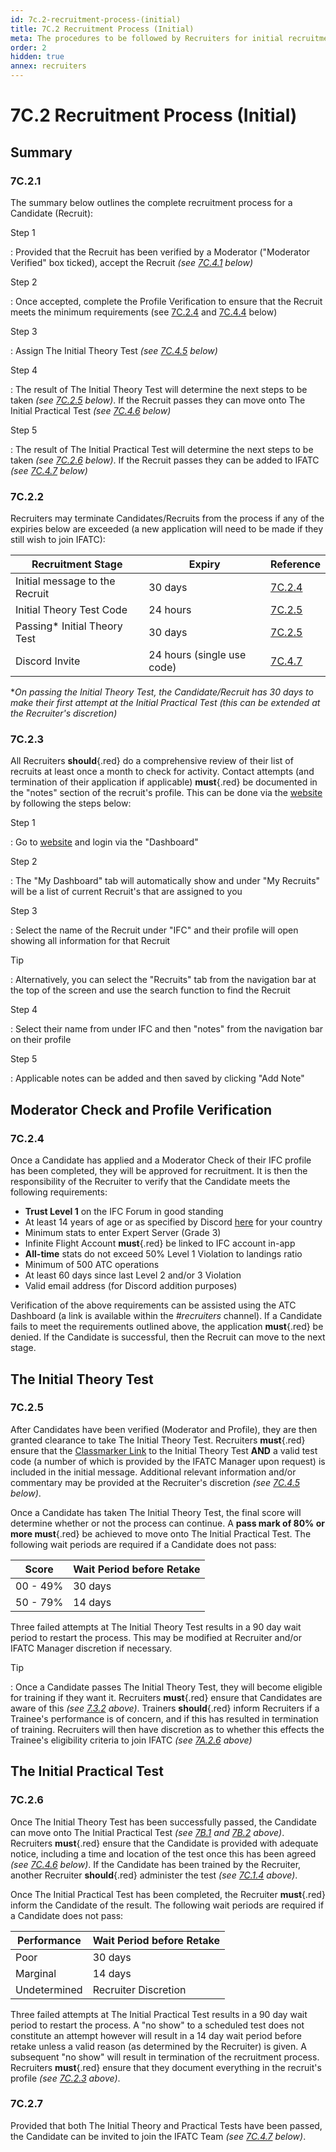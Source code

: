 ```yaml
---
id: 7c.2-recruitment-process-(initial)
title: 7C.2 Recruitment Process (Initial)
meta: The procedures to be followed by Recruiters for initial recruitment into IFATC.
order: 2
hidden: true
annex: recruiters
---
```


# 7C.2 Recruitment Process (Initial)



## Summary

### 7C.2.1

The summary below outlines the complete recruitment process for a Candidate (Recruit):



Step 1

: Provided that the Recruit has been verified by a Moderator ("Moderator Verified" box ticked), accept the Recruit *(see [7C.4.1](/guide/atc-manual/7c.-recruiters/7c.4-recruiter-admin#7c.4.1) below)*



Step 2

: Once accepted, complete the Profile Verification to ensure that the Recruit meets the minimum requirements (see [7C.2.4](/guide/atc-manual/7c.-recruiters/7c.2-recruitment-process-(initial)#7c.2.4) and [7C.4.4](/guide/atc-manual/7c.-recruiters/7c.4-recruiter-admin#7c.4.4) below)



Step 3

: Assign The Initial Theory Test *(see [7C.4.5](/guide/atc-manual/7c.-recruiters/7c.4-recruiter-admin#7c.4.5) below)*



Step 4

: The result of The Initial Theory Test will determine the next steps to be taken *(see [7C.2.5](/guide/atc-manual/7c.-recruiters/7c.2-recruitment-process-(initial)#7c.2.5) below)*. If the Recruit passes they can move onto The Initial Practical Test *(see [7C.4.6](/guide/atc-manual/7c.-recruiters/7c.4-recruiter-admin#7c.4.6) below)*



Step 5

: The result of The Initial Practical Test will determine the next steps to be taken *(see [7C.2.6](/guide/atc-manual/7c.-recruiters/7c.2-recruitment-process-(initial)#7c.2.6) below)*. If the Recruit passes they can be added to IFATC *(see [7C.4.7](/guide/atc-manual/7c.-recruiters/7c.4-recruiter-admin#7c.4.7) below)*



### 7C.2.2

Recruiters may terminate Candidates/Recruits from the process if any of the expiries below are exceeded (a new application will need to be made if they still wish to join IFATC):

| Recruitment Stage              | Expiry                     | Reference                                                    |
| ------------------------------ | -------------------------- | ------------------------------------------------------------ |
| Initial message to the Recruit | 30 days                    | [7C.2.4](/guide/atc-manual/7c.-recruiters/7c.2-recruitment-process-(initial)#7c.2.4) |
| Initial Theory Test Code       | 24 hours                   | [7C.2.5](/guide/atc-manual/7c.-recruiters/7c.2-recruitment-process-(initial)#7c.2.5) |
| Passing* Initial Theory Test   | 30 days                    | [7C.2.5](/guide/atc-manual/7c.-recruiters/7c.2-recruitment-process-(initial)#7c.2.5) |
| Discord Invite                 | 24 hours (single use code) | [7C.4.7](/guide/atc-manual/7c.-recruiters/7c.4-recruiter-admin#7c.4.7) |

**On passing the Initial Theory Test, the Candidate/Recruit has 30 days to make their first attempt at the Initial Practical Test (this can be extended at the Recruiter's discretion)*



### 7C.2.3

All Recruiters **should**{.red} do a comprehensive review of their list of recruits at least once a month to check for activity. Contact attempts (and termination of their application if applicable) **must**{.red} be documented in the "notes" section of the recruit's profile. This can be done via the [website](https://if-atc.com) by following the steps below:



Step 1

: Go to [website](https://if-atc.com) and login via the "Dashboard"



Step 2

: The "My Dashboard" tab will automatically show and under "My Recruits" will be a list of current Recruit's that are assigned to you



Step 3

:  Select the name of the Recruit under "IFC" and their profile will open showing all information for that Recruit



Tip

: Alternatively, you can select the "Recruits" tab from the navigation bar at the top of the screen and use the search function to find the Recruit



Step 4

: Select their name from under IFC and then "notes" from the navigation bar on their profile



Step 5

: Applicable notes can be added and then saved by clicking "Add Note"



## Moderator Check and Profile Verification

### 7C.2.4

Once a Candidate has applied and a Moderator Check of their IFC profile has been completed, they will be approved for recruitment. It is then the responsibility of the Recruiter to verify that the Candidate meets the following requirements:



- **Trust Level 1** on the IFC Forum in good standing
- At least 14 years of age or as specified by Discord [here](https://support.discord.com/hc/en-us/articles/360040724612-Why-is-Discord-asking-for-my-birthday-) for your country
- Minimum stats to enter Expert Server (Grade 3)
- Infinite Flight Account **must**{.red} be linked to IFC account in-app
- **All-time** stats do not exceed 50% Level 1 Violation to landings ratio
- Minimum of 500 ATC operations
- At least 60 days since last Level 2 and/or 3 Violation
- Valid email address (for Discord addition purposes)



Verification of the above requirements can be assisted using the ATC Dashboard (a link is available within the *#recruiters* channel). If a Candidate fails to meet the requirements outlined above, the application **must**{.red} be denied. If the Candidate is successful, then the Recruit can move to the next stage.



## The Initial Theory Test

### 7C.2.5

After Candidates have been verified (Moderator and Profile), they are then granted clearance to take The Initial Theory Test. Recruiters **must**{.red} ensure that the [Classmarker Link](https://www.classmarker.com/online-test/start/?quiz=x9v565cbee44cdad) to the Initial Theory Test **AND** a valid test code (a number of which is provided by the IFATC Manager upon request) is included in the initial message. Additional relevant information and/or commentary may be provided at the Recruiter's discretion *(see [7C.4.5](/guide/atc-manual/7c.-recruiters/7c.4-recruiter-admin#7c.4.5) below)*.

Once a Candidate has taken The Initial Theory Test, the final score will determine whether or not the process can continue. A **pass mark of 80% or more must**{.red} be achieved to move onto The Initial Practical Test. The following wait periods are required if a Candidate does not pass:



| Score    | Wait Period before Retake |
| -------- | ------------------------- |
| 00 - 49% | 30 days                   |
| 50 - 79% | 14 days                   |

Three failed attempts at The Initial Theory Test results in a 90 day wait period to restart the process. This may be modified at Recruiter and/or IFATC Manager discretion if necessary. 	



Tip

: Once a Candidate passes The Initial Theory Test, they will become eligible for training if they want it. Recruiters **must**{.red} ensure that Candidates are aware of this *(see [7.3.2](/guide/atc-manual/7.-recruitment-and-training/7.3-initial-theory-and-practical-tests#7.3.2) above)*. Trainers **should**{.red} inform Recruiters if a Trainee's performance is of concern, and if this has resulted in termination of training. Recruiters will then have discretion as to whether this effects the Trainee's eligibility criteria to join IFATC *(see [7A.2.6](/guide/atc-manual/7a.-trainers/7a.2-training-structure#7a.2.6) above)*



## The Initial Practical Test

### 7C.2.6

Once The Initial Theory Test has been successfully passed, the Candidate can move onto The Initial Practical Test *(see [7B.1](/guide/atc-manual/7b.-testers/7b.1-testing-process#7b.1-testing-process) and [7B.2](/guide/atc-manual/7b.-testers/7b.2-initial-testing#7b.2-initial-testing) above)*. Recruiters **must**{.red} ensure that the Candidate is provided with adequate notice, including a time and location of the test once this has been agreed *(see [7C.4.6](/guide/atc-manual/7c.-recruiters/7c.4-recruiter-admin#7c.4.6) below)*. If the Candidate has been trained by the Recruiter, another Recruiter **should**{.red} administer the test *(see [7C.1.4](/guide/atc-manual/7c.-recruiters/7c.1-overview#7c.1.4) above)*.

Once The Initial Practical Test has been completed, the Recruiter **must**{.red} inform the Candidate of the result. The following wait periods are required if a Candidate does not pass:



| Performance  | Wait Period before Retake |
| ------------ | ------------------------- |
| Poor         | 30 days                   |
| Marginal     | 14 days                   |
| Undetermined | Recruiter Discretion      |

Three failed attempts at The Initial Practical Test results in a 90 day wait period to restart the process. A "no show" to a scheduled test does not constitute an attempt however will result in a 14 day wait period before retake unless a valid reason (as determined by the Recruiter) is given. A subsequent "no show" will result in termination of the recruitment process. Recruiters **must**{.red} ensure that they document everything in the recruit's profile *(see [7C.2.3](/guide/atc-manual/7c.-recruiters/7c.2-recruitment-process-(initial)#7c.2.3) above)*.



### 7C.2.7

Provided that both The Initial Theory and Practical Tests have been passed, the Candidate can be invited to join the IFATC Team *(see [7C.4.7](/guide/atc-manual/7c.-recruiters/7c.4-recruiter-admin#7c.4.7) below)*. 
